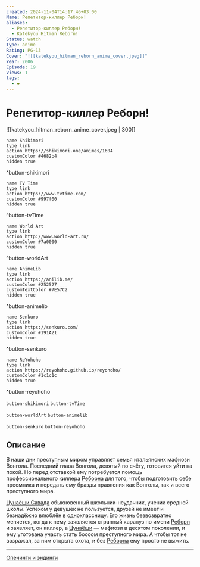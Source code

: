 ```yaml
---
created: 2024-11-04T14:17:46+03:00
Name: Репетитор-киллер Реборн!
aliases:
  - Репетитор-киллер Реборн!
  - Katekyou Hitman Reborn!
Status: watch
Type: anime
Rating: PG-13
Cover: "![[katekyou_hitman_reborn_anime_cover.jpeg]]"
Year: 2006
Episode: 19
Views: 1
tags:
  - ❤
---
```


# Репетитор-киллер Реборн!

![[katekyou_hitman_reborn_anime_cover.jpeg | 300]]

```button
name Shikimori
type link
action https://shikimori.one/animes/1604
customColor #4682b4
hidden true
```
^button-shikimori

```button
name TV Time
type link
action https://www.tvtime.com/
customColor #997f00
hidden true
```
^button-tvTime

```button
name World Art
type link
action http://www.world-art.ru/
customColor #7a0000
hidden true
```
^button-worldArt

```button
name AnimeLib
type link
action https://anilib.me/
customColor #252527
customTextColor #7E57C2
hidden true
```
^button-animelib

```button
name Senkuro
type link
action https://senkuro.com/
customColor #191A21
hidden true
```
^button-senkuro

```button
name ReYohoho
type link
action https://reyohoho.github.io/reyohoho/
customColor #1c1c1c
hidden true
```
^button-reyohoho

`button-shikimori` `button-tvTime`

`button-worldArt` `button-animelib`

`button-senkuro` `button-reyohoho`

## Описание

В наши дни преступным миром управляет семья итальянских мафиози Вонгола. Последний глава Вонгола, девятый по счёту, готовится уйти на покой. Но перед отставкой ему потребуется помощь профессионального киллера [Реборна](https://shikimori.one/characters/671-reborn) для того, чтобы подготовить себе преемника и передать ему бразды правления как Вонголы, так и всего преступного мира.

[Цунаёши Савада](https://shikimori.one/characters/670-tsunayoshi-sawada) обыкновенный школьник-неудачник, ученик средней школы. Успехом у девушек не пользуется, друзей не имеет и безнадёжно влюблён в одноклассницу. Его жизнь безвозвратно меняется, когда к нему заявляется странный карапуз по имени [Реборн](https://shikimori.one/characters/671-reborn) и заявляет, он киллер, а [Цунаёши](https://shikimori.one/characters/670-tsunayoshi-sawada) — мафиози в десятом поколении, и ему уготована участь стать боссом преступного мира. А чтобы тот не возражал, за ним открыта охота, и без [Реборна](https://shikimori.one/characters/671-reborn) ему просто не выжить.

---

[Опенинги и эндинги](https://www.reddit.com/r/AnimeThemes/comments/tncetd/katekyo_hitman_reborn_fall_2006_oped_collection/)